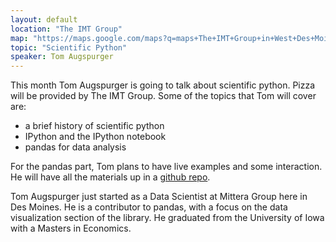 ```yaml
---
layout: default
location: "The IMT Group"
map: "https://maps.google.com/maps?q=maps+The+IMT+Group+in+West+Des+Moines&ll=41.605688,-93.764105&spn=0.040304,0.077162&fb=1&gl=us&hq=The+IMT+Group&hnear=0x87ec1f8a5b821e1f:0x538996c0d30a8397,West+Des+Moines,+IA&cid=0,0,13550887644760330978&t=m&z=14&iwloc=A"
topic: "Scientific Python"
speaker: Tom Augspurger
---
```



This month Tom Augspurger is going to talk about scientific python. Pizza will be provided by The IMT Group. Some of the topics that Tom will cover are:

- a brief history of scientific python
- IPython and the IPython notebook
- pandas for data analysis

For the pandas part, Tom plans to have live examples and some interaction. He will have all the materials up in a [github repo][github].

Tom Augspurger just started as a Data Scientist at Mittera Group here in Des Moines. He is a contributor to pandas, with a focus on the data visualization section of the library. He graduated from the University of Iowa with a Masters in Economics.

[github]: https://github.com/TomAugspurger/pyowa
